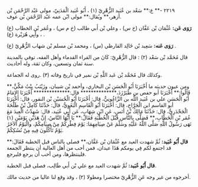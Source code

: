 ٢٢١٩ -** ع:** سَعْد بن عُبَيد الزُّهْرِيّ (١) ، أَبُو عُبَيد الْمَدَنِيّ، مولى عَبْد الرَّحْمَنِ بْن أزهر،** ويُقال:** مولى ابْن عمه عَبْد الرَّحْمَنِ بْن عوف.

**رَوَى عَن:** عُثْمَان بْن عَفَّان (خ س) ، وعلي بْن أَبي طالب (خ م س) ، وعُمَر بْن الخطاب (ع) ، وأَبِي هُرَيْرة (ع) .

**رَوَى عَنه:** سَعِيد بْن خَالِد القارظي (س) ، ومحمد بْن مسلم بْن شهاب الزُّهْرِيّ (ع) .

قال مُحَمَّد بْن سَعْد (٢) : قال الزُّهْرِيّ: كَانَ من القراء القدماء وأهل الفقه، توفي بالمدينة سنة ثمان وتسعين، وكان ثقة، وله أحاديث.

وكذلك قال مُحَمَّد بْن عَبد اللَّهِ بْن نمير في تاريخ وفاته (٣) .روى له الجماعة.

ومن عيون حديثه ما أَخْبَرَنَا أَبُو الْحَسَنِ بْن البخاري، وأحمد بْن شيبان، وزَيْنَبُ بِنْتُ مَكِّيٍّ،** قَالُوا:** أَخْبَرَنَا أبو حفص بن طَبَرْزَذَ،************** قال:************** أَخْبَرَنَا الإِمَامُ أَبُو الْحَسَنِ علي بن عُبَيد اللَّه بن الزَّاغُونِيُّ، قال: أَخْبَرَنَا أَبُو الْحُسَيْنِ بْن النقور، قال: أَخْبَرَنَا أبو القاسم ابن الْجَرَّاحِ، قال: أَخْبَرَنَا أَبُو الْقَاسِمِ الْبَغَوِيُّ، قال: حَدَّثَنَا كَامِلُ بْنُ طَلْحَةَ الْجَحْدَرِيُّ، قال: حَدَّثَنَا مَالِكُ بْنُ أَنَسٍ، عَنِ ابْنِ شِهَابٍ، عَن أَبِي عُبَيد، قال: شَهِدْتُ الْعِيدَ مَعَ عُمَر بْنِ الْخَطَّابِ،** فَصَلَّى بِالنَّاسِ قَبْلَ الْخُطْبَةِ فَقَالَ:** يَا أَيُّهَا النَّاسُ، إِنَّ هَذَيْنِ يَوْمَيْنِ (١) نَهَى رَسُولُ اللَّهِ صَلَّى اللَّهُ عَلَيْهِ وسَلَّمَ عَنْ صِيَامِهِمَا: يَوْمَ فِطْرِكُمْ مِنْ صِيَامِكُمْ، والْيَوْمُ الآخَرُ يَوْمٌ تَأْكُلُونَ فِيهِ مِنْ نُسُكِكُمْ.

**قال أَبُو عُبَيد:** ثُمَّ شهدت العيد مع عُثْمَان بْن عَفَّان،** فصلى بالناس قبل الخطبة فَقَالَ:** قد اجتمع لكم فِي يومكم هَذَا عيدان، فمن أحب من أهل العالية أن ينتظر الجمعة فلينتظرها، ومن أحب أن يرجع فليرجع.

**قال أَبُو عُبَيد:** ثُمَّ شهدت العيد مع علي بْن أَبي طَالِب، فصلى قبل الخطبة.

أخرجوه من غير وجه عَنِ الزُّهْرِيّ مختصرا ومطولا (٢) ، وقد وقع لنا عاليا من حديث مالك.